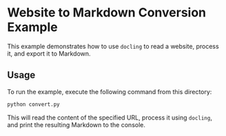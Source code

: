 # Website to Markdown Conversion Example

This example demonstrates how to use `docling` to read a website, process it, and export it to Markdown.

## Usage

To run the example, execute the following command from this directory:

```bash
python convert.py
```

This will read the content of the specified URL, process it using `docling`, and print the resulting Markdown to the console.

